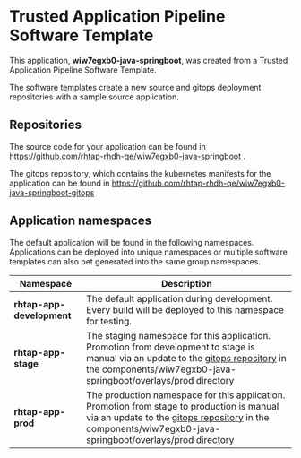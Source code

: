 # Trusted Application Pipeline Software Template

This application, **wiw7egxb0-java-springboot**, was created from a Trusted Application Pipeline Software Template.

The software templates create a new source and gitops deployment repositories with a sample source application. 

## Repositories

The source code for your application can be found in [https://github.com/rhtap-rhdh-qe/wiw7egxb0-java-springboot ](https://github.com/rhtap-rhdh-qe/wiw7egxb0-java-springboot ).
 
The gitops repository, which contains the kubernetes manifests for the application can be found in 
[https://github.com/rhtap-rhdh-qe/wiw7egxb0-java-springboot-gitops ](https://github.com/rhtap-rhdh-qe/wiw7egxb0-java-springboot-gitops ) 

## Application namespaces 

The default application will be found in the following namespaces. Applications can be deployed into unique namespaces or multiple software templates can also bet generated into the same group namespaces.  

|  Namespace   |  Description   |  
| -------- | -------- |   
| **rhtap-app-development** | The default application during development. Every build will be deployed to this namespace for testing. | 
| **rhtap-app-stage** | The staging namespace for this application. Promotion from development to stage is manual via an update to the [gitops repository](https://github.com/rhtap-rhdh-qe/wiw7egxb0-java-springboot-gitops ) in the components/wiw7egxb0-java-springboot/overlays/prod directory |  
| **rhtap-app-prod** | The production namespace for this application. Promotion from stage to production is manual via an update to the [gitops repository](https://github.com/rhtap-rhdh-qe/wiw7egxb0-java-springboot-gitops ) in the components/wiw7egxb0-java-springboot/overlays/prod directory | 